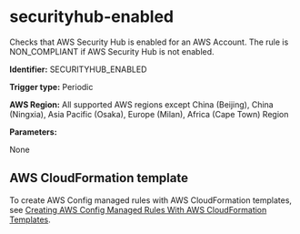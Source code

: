 # securityhub\-enabled<a name="securityhub-enabled"></a>

Checks that AWS Security Hub is enabled for an AWS Account\. The rule is NON\_COMPLIANT if AWS Security Hub is not enabled\. 

**Identifier:** SECURITYHUB\_ENABLED

**Trigger type:** Periodic

**AWS Region:** All supported AWS regions except China \(Beijing\), China \(Ningxia\), Asia Pacific \(Osaka\), Europe \(Milan\), Africa \(Cape Town\) Region

**Parameters:**

None  

## AWS CloudFormation template<a name="w29aac11c33c17b7d355c15"></a>

To create AWS Config managed rules with AWS CloudFormation templates, see [Creating AWS Config Managed Rules With AWS CloudFormation Templates](aws-config-managed-rules-cloudformation-templates.md)\.
